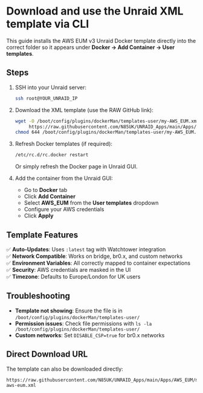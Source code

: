 # Download and use the Unraid XML template via CLI

This guide installs the AWS EUM v3 Unraid Docker template directly into the correct folder so it appears under **Docker → Add Container → User templates**.

## Steps

1. SSH into your Unraid server:

   ```bash
   ssh root@YOUR_UNRAID_IP
   ```

2. Download the XML template (use the RAW GitHub link):

   ```bash
   wget -O /boot/config/plugins/dockerMan/templates-user/my-AWS_EUM.xml \
        https://raw.githubusercontent.com/N85UK/UNRAID_Apps/main/Apps/AWS_EUM/my-aws-eum.xml
   chmod 644 /boot/config/plugins/dockerMan/templates-user/my-AWS_EUM.xml
   ```

3. Refresh Docker templates (if required):

   ```bash
   /etc/rc.d/rc.docker restart
   ```

   Or simply refresh the Docker page in Unraid GUI.

4. Add the container from the Unraid GUI:
   - Go to **Docker** tab
   - Click **Add Container**
   - Select **AWS_EUM** from the **User templates** dropdown
   - Configure your AWS credentials
   - Click **Apply**

## Template Features

✅ **Auto-Updates**: Uses `:latest` tag with Watchtower integration  
✅ **Network Compatible**: Works on bridge, br0.x, and custom networks  
✅ **Environment Variables**: All correctly mapped to container expectations  
✅ **Security**: AWS credentials are masked in the UI  
✅ **Timezone**: Defaults to Europe/London for UK users  

## Troubleshooting

- **Template not showing**: Ensure the file is in `/boot/config/plugins/dockerMan/templates-user/`
- **Permission issues**: Check file permissions with `ls -la /boot/config/plugins/dockerMan/templates-user/`
- **Custom networks**: Set `DISABLE_CSP=true` for br0.x networks

## Direct Download URL

The template can also be downloaded directly:

```
https://raw.githubusercontent.com/N85UK/UNRAID_Apps/main/Apps/AWS_EUM/my-aws-eum.xml
```

